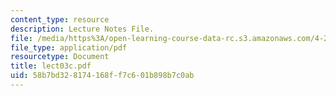 ```yaml
---
content_type: resource
description: Lecture Notes File.
file: /media/https%3A/open-learning-course-data-rc.s3.amazonaws.com/4-273-introduction-to-design-inquiry-fall-2004/58b7bd328174168ff7c601b898b7c0ab_lect03c.pdf
file_type: application/pdf
resourcetype: Document
title: lect03c.pdf
uid: 58b7bd32-8174-168f-f7c6-01b898b7c0ab
---
```

